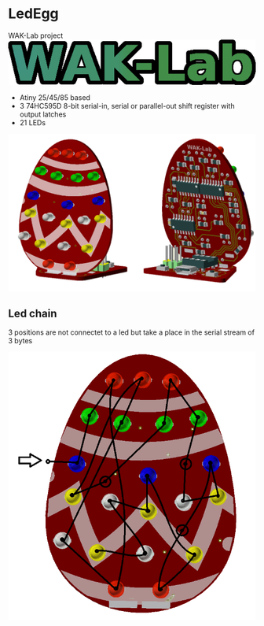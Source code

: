 # LedEgg

WAK-Lab project ![](pictures/wak-lab-LOGO.png)
* Atiny 25/45/85 based
* 3 74HC595D 8-bit serial-in, serial or parallel-out shift register with output latches
* 21 LEDs

![](pictures/egg.png)

## Led chain
3 positions are not connectet to a led but take a place in the serial stream of 3 bytes

![](pictures/shift.png)